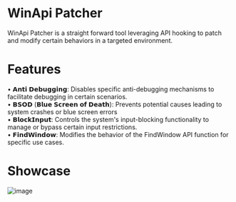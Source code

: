 # WinApi Patcher
WinApi Patcher is a straight forward tool leveraging API hooking to patch and modify certain behaviors in a targeted environment.

# Features
• 𝗔𝗻𝘁𝗶 𝗗𝗲𝗯𝘂𝗴𝗴𝗶𝗻𝗴: Disables specific anti-debugging mechanisms to facilitate debugging in certain scenarios.<br />
• 𝗕𝗦𝗢𝗗 (𝗕𝗹𝘂𝗲 𝗦𝗰𝗿𝗲𝗲𝗻 𝗼𝗳 𝗗𝗲𝗮𝘁𝗵): Prevents potential causes leading to system crashes or blue screen errors <br />
• 𝗕𝗹𝗼𝗰𝗸𝗜𝗻𝗽𝘂𝘁: Controls the system's input-blocking functionality to manage or bypass certain input restrictions.<br />
• 𝗙𝗶𝗻𝗱𝗪𝗶𝗻𝗱𝗼𝘄: Modifies the behavior of the FindWindow API function for specific use cases.<br />

# Showcase
![image](https://github.com/idkhidden/Memory-Patcher/assets/91305428/81cdf59a-a74e-4297-b62c-0b3b64655d21)

